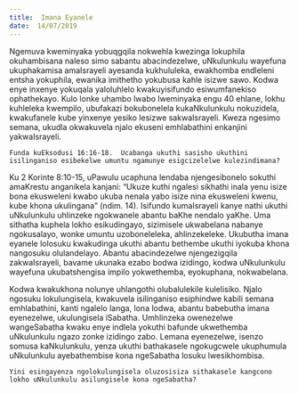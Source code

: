 ```yaml
---
title:  Imana Eyanele
date:  14/07/2019
---
```


Ngemuva kweminyaka yobuqgqila nokwehla kwezinga lokuphila okuhambisana naleso simo sabantu abacindezelwe, uNkulunkulu wayefuna ukuphakamisa amaIsrayeli ayesanda kukhululeka, ewakhomba endleleni entsha yokuphila, ewanika imithetho yokubusa kahle isizwe sawo.  Kodwa enye inxenye yokuqala yaloluhlelo kwakuyisifundo esiwumfanekiso ophathekayo.  Kulo lonke uhambo lwabo lweminyaka engu 40 ehlane, lokhu kuhleleka kwempilo, ubufakazi bokubonelela kukaNkulunkulu nokuzidela, kwakufanele kube yinxenye yesiko lesizwe sakwaIsrayeli.  Kweza ngesimo semana, ukudla okwakuvela njalo ekuseni emhlabathini enkanjini yakwaIsrayeli.

`Funda kuEksodusi 16:16-18.  Ucabanga ukuthi sasisho ukuthini isilinganiso esibekelwe umuntu ngamunye esigcizelelwe kulezindimana?`

Ku 2 Korinte 8:10-15, uPawulu ucaphuna lendaba njengesibonelo sokuthi amaKrestu anganikela kanjani: “Ukuze kuthi ngalesi sikhathi inala yenu isize bona ekusweleni kwabo ukuba nenala yabo isize nina ekusweleni kwenu, kube khona ukulingana” (ndim. 14). Isifundo kumaIsrayeli kanye nathi ukuthi uNkulunkulu uhlinzeke ngokwanele abantu baKhe nendalo yaKhe. Uma sithatha kuphela lokho esikudingayo, sizimisele ukwabelana nabanye ngokusalayo, wonke umuntu uzoboneleleka, ahlinzekeleke.  Ukubutha imana eyanele lolosuku kwakudinga ukuthi abantu bethembe ukuthi iyokuba khona nangosuku olulandelayo. Abantu abacindezelwe njengezigqila zakwaIsrayeli, bavame ukunaka ezabo bodwa izidingo, kodwa uNkulunkulu wayefuna ukubatshengisa impilo yokwethemba, eyokuphana, nokwabelana.

Kodwa kwakukhona nolunye uhlangothi olubalulekile kulelisiko.  Njalo ngosuku lokulungisela, kwakuvela isilinganiso esiphindwe kabili semana emhlabathini, kanti ngalelo langa, lona lodwa, abantu babebutha imana eyenezelwe, ukulungisela iSabatha. Umhlinzeka owenezelwe wangeSabatha kwaku enye indlela yokuthi bafunde ukwethemba uNkulunkulu ngazo zonke izidingo zabo.  Lemana eyenezelwe, isenzo somusa kaNkulunkulu, yenza ukuthi bathakasele ngokugcwele ukuphumula uNkulunkulu ayebathembise kona ngeSabatha losuku lwesikhombisa.

`Yini esingayenza ngolokulungisela oluzosisiza sithakasele kangcono lokho uNkulunkulu asilungisele kona ngeSabatha?`